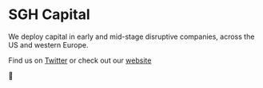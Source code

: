 # SGH Capital

We deploy capital in early and mid-stage disruptive companies, across the US and western Europe.

Find us on [Twitter](https://twitter.com/sghcapital) or check out our [website](https://www.sghcapital.com/)

:wave:
